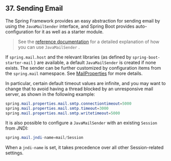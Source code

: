 ## 37. Sending Email

The Spring Framework provides an easy abstraction for sending email by using the  `JavaMailSender`  interface, and Spring Boot provides auto-configuration for it as well as a starter module.

> See the [reference documentation](https://docs.spring.io/spring/docs/5.1.2.RELEASE/spring-framework-reference/integration.html#mail) for a detailed explanation of how you can use  `JavaMailSender` .

If  `spring.mail.host`  and the relevant libraries (as defined by  `spring-boot-starter-mail` ) are available, a default  `JavaMailSender`  is created if none exists. The sender can be further customized by configuration items from the  `spring.mail`  namespace. See [MailProperties](https://github.com/spring-projects/spring-boot/tree/v2.1.0.RELEASE/spring-boot-project/spring-boot-autoconfigure/src/main/java/org/springframework/boot/autoconfigure/mail/MailProperties.java) for more details.

In particular, certain default timeout values are infinite, and you may want to change that to avoid having a thread blocked by an unresponsive mail server, as shown in the following example:

```java
spring.mail.properties.mail.smtp.connectiontimeout=5000
spring.mail.properties.mail.smtp.timeout=3000
spring.mail.properties.mail.smtp.writetimeout=5000
```

It is also possible to configure a  `JavaMailSender`  with an existing  `Session`  from JNDI:

```java
spring.mail.jndi-name=mail/Session
```

When a  `jndi-name`  is set, it takes precedence over all other Session-related settings.
